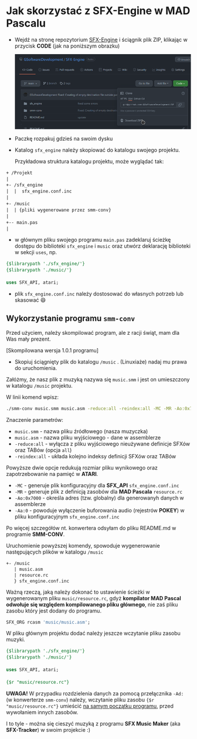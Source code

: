 # Jak skorzystać z SFX-Engine w MAD Pascalu

* Wejdź na stronę repozytorium [SFX-Engine](https://github.com/GSoftwareDevelopment/SFX-Engine) i ściągnik plik ZIP, klikając w przycisk **CODE** (jak na poniższym obrazku)

  ![](imgs/git_download.png)

- Paczkę rozpakuj gdzieś na swoim dysku

- Katalog `sfx_engine` należy skopiować do katalogu swojego projektu.

  Przykładowa struktura katalogu projektu, może wyglądać tak:

~~~txt
+ /Projekt
|
+- /sfx_engine
|  |  sfx_engine.conf.inc
|
+- /music
|  | {pliki wygenerowane przez smm-conv}
|
+-- main.pas
|   
~~~

- w głównym pliku swojego programu `main.pas` zadeklaruj ścieżkę dostępu do biblioteki `sfx_engine` i `music` oraz utwórz deklarację biblioteki w sekcji `uses`, np.

~~~pascal
{$librarypath './sfx_engine/'}
{$librarypath './music/'}

uses SFX_API, atari;
~~~

- plik `sfx_engine.conf.inc` należy dostosować do własnych potrzeb lub skasować :smile:



## Wykorzystanie programu `smm-conv`

Przed użyciem, należy skompilować program, ale z racji świąt, mam dla Was mały prezent. 

[Skompilowana wersja 1.0.1 programu]

* Skopiuj ściągnięty plik do katalogu `/music` . (Linuxiaże) nadaj mu prawa do uruchomienia.

Załóżmy, że nasz plik z muzyką nazywa się `music.smm` i jest on umieszczony w katalogu `/music` projektu.

W linii komend wpisz:

~~~bash
./smm-conv music.smm music.asm -reduce:all -reindex:all -MC -MR -Ao:0x7000 -Aa:0
~~~

Znaczenie parametrów:

- `music.smm` - nazwa pliku źródłowego (nasza muzyczka)
- `music.asm` - nazwa pliku wyjściowego - dane w assemblerze
- `-reduce:all` - wyłącza z pliku wyjściowego nieużywane definicje SFXów oraz TABów (opcja `all`)
- `-reindex:all` - układa kolejno indeksy definicji SFXów oraz TABów

Powyższe dwie opcje redukują rozmiar pliku wynikowego oraz zapotrzebowanie na pamięć w **ATARI**.

- `-MC` - generuje plik konfiguracyjny dla **SFX_API** `sfx_engine.conf.inc`
- `-MR` - generuje plik z definicją zasobów dla **MAD Pascala** `resource.rc`
- `-Ao:0x7000` - określa adres (tzw. globalny) dla generowanyh danych w assemblerze
- `-Aa:0` - powoduje wyłączenie buforowania audio (rejestrów **POKEY**) w pliku konfiguracyjnym `sfx_engine.conf.inc`

Po więcej szczegółów nt. konwertera odsyłam do pliku README.md w programie **SMM-CONV**.



Uruchomienie powyższej komendy, spowoduje wygenerowanie następujących plików w katalogu `/music`

~~~ascii
+- /music
   | music.asm
   | resource.rc
   } sfx_engine.conf.inc
~~~



Ważną rzeczą, jaką należy dokonać to ustawienie ścieżki w wygenerowanym pliku `music/resource.rc`, gdyż **kompilator MAD Pascal odwołuje się względem kompilowanego pliku głównego**, nie zaś pliku zasobu który jest dodany do programu.

~~~pascal
SFX_ORG rcasm 'music/music.asm';
~~~

W pliku głównym projektu dodać należy jeszcze wczytanie pliku zasobu muzyki. 

~~~pascal
{$librarypath './sfx_engine/'}
{$librarypath './music/'}

uses SFX_API, atari;

{$r "music/resource.rc"}
~~~

**UWAGA!** W przypadku rozdzielenia danych za pomocą przełącznika `-Ad:` (w konwerterze `smm-conv`) należy, wczytanie pliku zasobu `{$r "music/resource.rc"}`  umieścić <u>na samym początku programu</u>, przed wywołaniem innych zasobów.



I to tyle - można się cieszyć muzyką z programu **SFX Music Maker** (aka **SFX-Tracker**) w swoim projekcie :)
